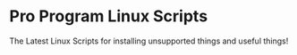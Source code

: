 # Pro Program Linux Scripts
The Latest Linux Scripts for installing unsupported things and useful things!
